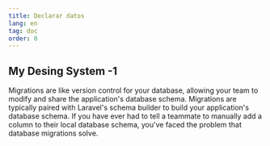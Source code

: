 ```yaml
---
title: Declarar datos
lang: en
tag: doc
order: 0
---
```


## My Desing System -1

Migrations are like version control for your database, allowing your team to modify and share the application's database schema. Migrations are typically paired with Laravel's schema builder to build your application's database schema. If you have ever had to tell a teammate to manually add a column to their local database schema, you've faced the problem that database migrations solve.

<script type="module" src="{{'c.js'|asset}}"></script>
